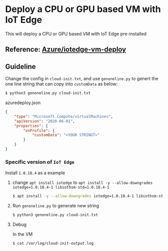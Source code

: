 # Deploy a CPU or GPU based VM with IoT Edge

This will deploy a CPU or GPU based VM with IoT Edge pre-installed

## Reference: [Azure/iotedge-vm-deploy](https://github.com/Azure/iotedge-vm-deploy)

## Guideline

Change the config in `cloud-init.txt`,
and use `genoneline.py` to genert the one line string that can copy into `customData` as below:

```bash
$ python3 genoneline.py cloud-init.txt
```

azuredeploy.json
```json
{
    "type": "Microsoft.Compute/virtualMachines",
    "apiVersion": "2020-06-01",
    "properties": {
        "osProfile": {
            "customData": "<YOUR STRINGT>"
        }
    }
}
```

### Specific version of `IoT Edge`

Install `1.0.10.4` as a example

1. change `apt install iotedge` to `apt install -y --allow-downgrades iotedge=1.0.10.4-1 libiothsm-std=1.0.10.4-1`

    ```bash
    $ apt install -y --allow-downgrades iotedge=1.0.10.4-1 libiothsm-std=1.0.10.4-1
    ```

2. Run `genoneline.py` to generate new string

    ```bash
    $ python3 genoneline.py cloud-init.txt
    ```

3. Debug

    In the VM
    ```bash
    $ cat /var/log/cloud-init-output.log
    ```
